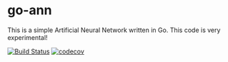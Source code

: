 # go-ann
This is a simple Artificial Neural Network written in Go. This code is very experimental!

[![Build Status](https://travis-ci.org/SamuelKupferschmid/go-ann.svg?branch=master)](https://travis-ci.org/SamuelKupferschmid/go-ann)
[![codecov](https://codecov.io/gh/SamuelKupferschmid/go-ann/branch/master/graph/badge.svg?token=yi5ISO6Qqh)](https://codecov.io/gh/SamuelKupferschmid/go-ann)
